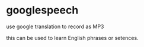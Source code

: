 # googlespeech
use google translation to record as MP3

this can be used to learn English phrases or setences.
